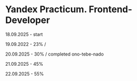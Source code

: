 # Yandex Practicum. Frontend-Developer

18.09.2025 - start 

19.09.2022 - 23% / 

20.09.2025 - 30% / completed ono-tebe-nado

21.09.2025 - 45%

22.09.2025 - 55%




